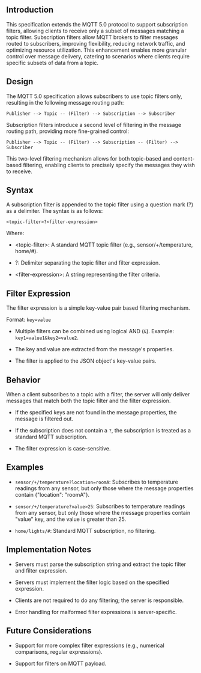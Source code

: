 ## Introduction

This specification extends the MQTT 5.0 protocol to support subscription filters, allowing clients to receive only a subset of messages matching a topic filter. Subscription filters allow MQTT brokers to filter messages routed to subscribers, improving flexibility, reducing network traffic, and optimizing resource utilization. This enhancement enables more granular control over message delivery, catering to scenarios where clients require specific subsets of data from a topic.

## Design

The MQTT 5.0 specification allows subscribers to use topic filters only, resulting in the following message routing path:

`Publisher --> Topic -- (Filter) --> Subscription --> Subscriber`

Subscription filters introduce a second level of filtering in the message routing path, providing more fine-grained control:

`Publisher --> Topic -- (Filter) --> Subscription -- (Filter) --> Subscriber`	

This two-level filtering mechanism allows for both topic-based and content-based filtering, enabling clients to precisely specify the messages they wish to receive.

## Syntax

A subscription filter is appended to the topic filter using a question mark (?) as a delimiter. The syntax is as follows:

`<topic-filter>?<filter-expression>`

Where:

- \<topic-filter>: A standard MQTT topic filter (e.g., sensor/+/temperature, home/#).

- ?: Delimiter separating the topic filter and filter expression.

- \<filter-expression>: A string representing the filter criteria.

## Filter Expression

The filter expression is a simple key-value pair based filtering mechanism.

Format: `key=value`

- Multiple filters can be combined using logical AND (`&`). Example: `key1=value1&key2=value2`.

- The key and value are extracted from the message's properties.

- The filter is applied to the JSON object's key-value pairs.

## Behavior

When a client subscribes to a topic with a filter, the server will only deliver messages that match both the topic filter and the filter expression.

- If the specified keys are not found in the message properties, the message is filtered out.

- If the subscription does not contain a `?`, the subscription is treated as a standard MQTT subscription.

- The filter expression is case-sensitive.

## Examples

- `sensor/+/temperature?location=roomA`: Subscribes to temperature readings from any sensor, but only those where the message properties contain {"location": "roomA"}.

- `sensor/+/temperature?value>25`: Subscribes to temperature readings from any sensor, but only those where the message properties contain "value" key, and the value is greater than 25. 

- `home/lights/#`: Standard MQTT subscription, no filtering.

## Implementation Notes

- Servers must parse the subscription string and extract the topic filter and filter expression.

- Servers must implement the filter logic based on the specified expression.

- Clients are not required to do any filtering; the server is responsible.

- Error handling for malformed filter expressions is server-specific.

## Future Considerations

- Support for more complex filter expressions (e.g., numerical comparisons, regular expressions).

- Support for filters on MQTT payload.

